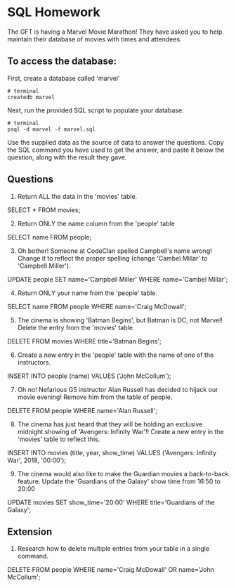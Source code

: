 # SQL Homework

The GFT is having a Marvel Movie Marathon! They have asked you to help maintain their database of movies with times and attendees.

## To access the database:

First, create a database called 'marvel'

```
# terminal
createdb marvel
```

Next, run the provided SQL script to populate your database:

```
# terminal
psql -d marvel -f marvel.sql
```

Use the supplied data as the source of data to answer the questions.  Copy the SQL command you have used to get the answer, and paste it below the question, along with the result they gave.

## Questions

1. Return ALL the data in the 'movies' table.

SELECT * FROM movies;

2. Return ONLY the name column from the 'people' table

SELECT name FROM people;

3. Oh bother! Someone at CodeClan spelled Campbell's name wrong! Change it to reflect the proper spelling (change 'Cambel Millar' to 'Campbell Miller').

UPDATE people SET name='Campbell Miller' WHERE name='Cambel Millar';

4. Return ONLY your name from the 'people' table.

SELECT name FROM people WHERE name='Craig McDowall';

5. The cinema is showing 'Batman Begins', but Batman is DC, not Marvel! Delete the entry from the 'movies' table.

DELETE FROM movies WHERE title='Batman Begins';

6. Create a new entry in the 'people' table with the name of one of the instructors.

INSERT INTO people (name) VALUES ('John McCollum');

7. Oh no! Nefarious G5 instructor Alan Russell has decided to hijack our movie evening! Remove him from the table of people.

DELETE FROM people WHERE name='Alan Russell';

8. The cinema has just heard that they will be holding an exclusive midnight showing of 'Avengers: Infinity War'!! Create a new entry in the 'movies' table to reflect this.

INSERT INTO movies (title, year, show_time) VALUES ('Avengers: Infinity War', 2018, '00:00');

9. The cinema would also like to make the Guardian movies a back-to-back feature. Update the 'Guardians of the Galaxy' show time from 16:50 to 20:00

UPDATE movies SET show_time='20:00' WHERE title='Guardians of the Galaxy';


## Extension

1. Research how to delete multiple entries from your table in a single command.


DELETE FROM people WHERE name='Craig McDowall' OR name='John McCollum';

